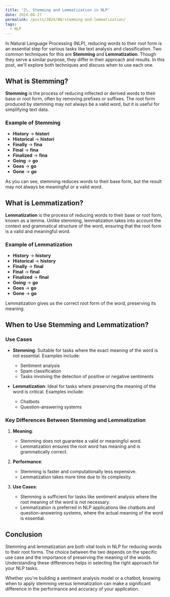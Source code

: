 ```yaml
---
title: '2\. Stemming and Lemmatization in NLP'
date: 2024-08-27  
permalink: /posts/2024/08/stemming-and-lemmatization/
tags:
  - NLP
---
```



In Natural Language Processing (NLP), reducing words to their root form is an essential step for various tasks like text analysis and classification. Two common techniques for this are **Stemming** and **Lemmatization**. Though they serve a similar purpose, they differ in their approach and results. In this post, we'll explore both techniques and discuss when to use each one.

## What is Stemming?

**Stemming** is the process of reducing inflected or derived words to their base or root form, often by removing prefixes or suffixes. The root form produced by stemming may not always be a valid word, but it is useful for simplifying text data.

### Example of Stemming

- **History** -> **histori**
- **Historical** -> **histori**
- **Finally** -> **fina**
- **Final** -> **fina**
- **Finalized** -> **fina**
- **Going** -> **go**
- **Goes** -> **go**
- **Gone** -> **go**

As you can see, stemming reduces words to their base form, but the result may not always be meaningful or a valid word.

## What is Lemmatization?

**Lemmatization** is the process of reducing words to their base or root form, known as a lemma. Unlike stemming, lemmatization takes into account the context and grammatical structure of the word, ensuring that the root form is a valid and meaningful word.

### Example of Lemmatization

- **History** -> **history**
- **Historical** -> **history**
- **Finally** -> **final**
- **Final** -> **final**
- **Finalized** -> **final**
- **Going** -> **go**
- **Goes** -> **go**
- **Gone** -> **go**

Lemmatization gives us the correct root form of the word, preserving its meaning.

## When to Use Stemming and Lemmatization?

### Use Cases

- **Stemming**: Suitable for tasks where the exact meaning of the word is not essential. Examples include:
  - Sentiment analysis
  - Spam classification
  - Tasks involving the detection of positive or negative sentiments

- **Lemmatization**: Ideal for tasks where preserving the meaning of the word is critical. Examples include:
  - Chatbots
  - Question-answering systems

### Key Differences Between Stemming and Lemmatization

1. **Meaning**: 
   - Stemming does not guarantee a valid or meaningful word.
   - Lemmatization ensures the root word has meaning and is grammatically correct.

2. **Performance**:
   - Stemming is faster and computationally less expensive.
   - Lemmatization takes more time due to its complexity.

3. **Use Cases**:
   - Stemming is sufficient for tasks like sentiment analysis where the root meaning of the word is not necessary.
   - Lemmatization is preferred in NLP applications like chatbots and question-answering systems, where the actual meaning of the word is essential.

## Conclusion

Stemming and lemmatization are both vital tools in NLP for reducing words to their root forms. The choice between the two depends on the specific use case and the importance of preserving the meaning of the words. Understanding these differences helps in selecting the right approach for your NLP tasks.

Whether you're building a sentiment analysis model or a chatbot, knowing when to apply stemming versus lemmatization can make a significant difference in the performance and accuracy of your application.

